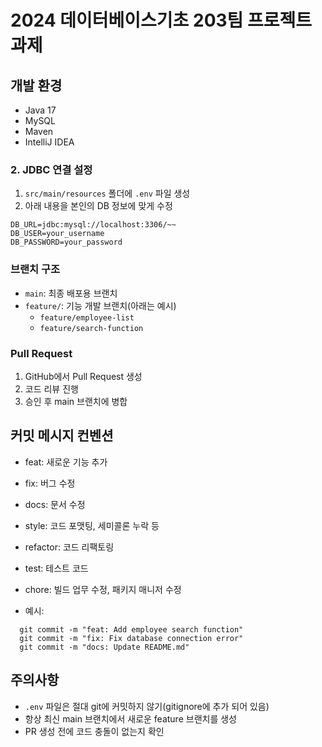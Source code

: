 # 2024 데이터베이스기초 203팀 프로젝트 과제

## 개발 환경
- Java 17
- MySQL
- Maven
- IntelliJ IDEA


### 2. JDBC 연결 설정
1. `src/main/resources` 폴더에 `.env` 파일 생성
2. 아래 내용을 본인의 DB 정보에 맞게 수정

```
DB_URL=jdbc:mysql://localhost:3306/~~
DB_USER=your_username
DB_PASSWORD=your_password
```

### 브랜치 구조
- `main`: 최종 배포용 브랜치
- `feature/`: 기능 개발 브랜치(아래는 예시)
    - `feature/employee-list`
    - `feature/search-function`


### Pull Request
1. GitHub에서 Pull Request 생성
2. 코드 리뷰 진행
3. 승인 후 main 브랜치에 병합

## 커밋 메시지 컨벤션
- feat: 새로운 기능 추가
- fix: 버그 수정
- docs: 문서 수정
- style: 코드 포맷팅, 세미콜론 누락 등
- refactor: 코드 리팩토링
- test: 테스트 코드
- chore: 빌드 업무 수정, 패키지 매니저 수정

- 예시:
```
  git commit -m "feat: Add employee search function"
  git commit -m "fix: Fix database connection error"
  git commit -m "docs: Update README.md"
```

## 주의사항
- `.env` 파일은 절대 git에 커밋하지 않기(gitignore에 추가 되어 있음)
- 항상 최신 main 브랜치에서 새로운 feature 브랜치를 생성
- PR 생성 전에 코드 충돌이 없는지 확인
